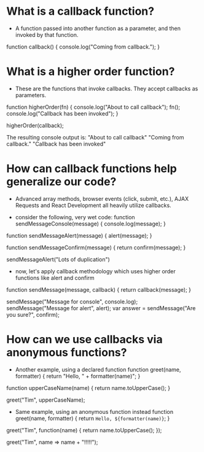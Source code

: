 # What is a callback function?
- A function passed into another function as a parameter, and then invoked by that function.

function callback() {
	console.log("Coming from callback.");
}

# What is a higher order function?
- These are the functions that invoke callbacks. They accept callbacks as parameters.

function higherOrder(fn) {
	console.log("About to call callback");
	fn();
	console.log("Callback has been invoked");
}

higherOrder(callback);

The resulting console output is:
"About to call callback"
"Coming from callback."
"Callback has been invoked"

# How can callback functions help generalize our code?

- Advanced array methods, browser events (click, submit, etc.), AJAX Requests and React Development all heavily utilize callbacks.

- consider the following, very wet code:
function sendMessageConsole(message) {
	console.log(message);
}

function sendMessageAlert(message) {
	alert(message);
}

function sendMessageConfirm(message) {
	return confirm(message);
}

sendMessageAlert("Lots of duplication")

- now, let's apply callback methodology which uses higher order functions like alert and confirm

function sendMessage(message, callback) {
	return callback(message);
}

sendMessage("Message for console", console.log);
sendMessage("Message for alert", alert);
var answer = sendMessage("Are you sure?", confirm);


# How can we use callbacks via anonymous functions?

- Another example, using a declared function
function greet(name, formatter) {
	return "Hello, " + formatter(name)";
}

function upperCaseName(name) {
	return name.toUpperCase();
}

greet("Tim", upperCaseName);

- Same example, using an anonymous function instead
function greet(name, formatter) {
	return `Hello, ${formatter(name)}`;
}

greet("Tim", function(name) {
	return name.toUpperCase();
});

greet("Tim", name => name + "!!!!!");
